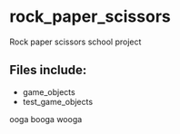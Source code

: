 # rock_paper_scissors
Rock paper scissors school project

## Files include:
- game_objects
- test_game_objects
















ooga booga wooga
